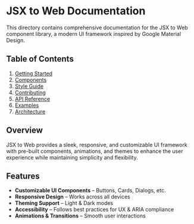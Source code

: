 # JSX to Web Documentation

This directory contains comprehensive documentation for the JSX to Web component library, a modern UI framework inspired by Google Material Design.

## Table of Contents

1. [Getting Started](./getting-started.md)
2. [Components](./components.md)
3. [Style Guide](./style-guide.md)
4. [Contributing](./contributing.md)
5. [API Reference](./api-reference.md)
6. [Examples](./examples.md)
7. [Architecture](./architecture.md)

## Overview

JSX to Web provides a sleek, responsive, and customizable UI framework with pre-built components, animations, and themes to enhance the user experience while maintaining simplicity and flexibility.

## Features

- **Customizable UI Components** – Buttons, Cards, Dialogs, etc.  
- **Responsive Design** – Works across all devices  
- **Theming Support** – Light & Dark modes  
- **Accessibility** – Follows best practices for UX & ARIA compliance  
- **Animations & Transitions** – Smooth user interactions 